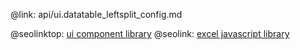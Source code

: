 @link: api/ui.datatable_leftsplit_config.md

@seolinktop: [ui component library](https://webix.com)
@seolink: [excel javascript library](https://webix.com/widget/excel_viewer/)